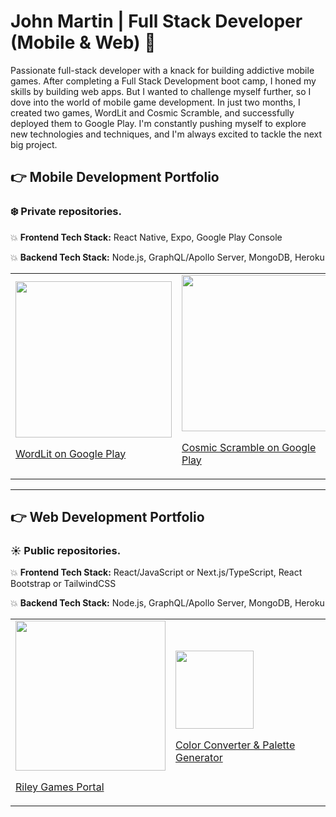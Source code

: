 # John Martin | Full Stack Developer (Mobile & Web) 👋
Passionate full-stack developer with a knack for building addictive mobile games. After completing a Full Stack Development boot camp, I honed my skills by building web apps. But I wanted to challenge myself further, so I dove into the world of mobile game development. In just two months, I created two games, WordLit and Cosmic Scramble, and successfully deployed them to Google Play. I'm constantly pushing myself to explore new technologies and techniques, and I'm always excited to tackle the next big project. 

## :point_right: Mobile Development Portfolio 
### :snowflake: Private repositories.
:boom: **Frontend Tech Stack:** React Native, Expo, Google Play Console

:boom: **Backend Tech Stack:** Node.js, GraphQL/Apollo Server, MongoDB, Heroku

<table>
  <tr>
    <td>
      <a href="https://play.google.com/store/apps/details?id=com.WordLit">
        <img src="https://user-images.githubusercontent.com/96096362/222331053-144f3e81-daa8-442f-b183-6029ad1e6a43.png" width="250vw" />
        <p>WordLit on Google Play</p>
      </a>
    </td>
    <td>
      <a href="https://play.google.com/store/apps/details?id=com.cosmicscramble">
        <img src="https://user-images.githubusercontent.com/96096362/222332366-96955cda-50da-4e8d-ad27-dfd774b2eb5b.png" width="250vw" />
        <p>Cosmic Scramble on Google Play</p>
      </a>
    </td>
  </tr>
</table>

---

## :point_right: Web Development Portfolio
### :sunny: Public repositories.
:boom: **Frontend Tech Stack:** React/JavaScript or Next.js/TypeScript, React Bootstrap or TailwindCSS

:boom: **Backend Tech Stack:** Node.js, GraphQL/Apollo Server, MongoDB, Heroku
<table>
  <tr>
    <td>
      <a href="https://riley-games.vercel.app/home">
        <img src="https://user-images.githubusercontent.com/96096362/222332566-72f3cd47-88c9-4229-9115-e3288da81695.png" width="240vw" />
        <p>Riley Games Portal</p>
      </a>
    </td>
    <td>
      <a href="https://hextorgbapro.com/">
        <img src="https://user-images.githubusercontent.com/96096362/222333079-39c8fa9f-823a-474e-a05b-e5a769169637.png" width="125vw" />
        <p>Color Converter & Palette Generator</p>
      </a>
    </td>
  </tr>
</table>


<!--![screenshot_riley_games](https://user-images.githubusercontent.com/96096362/222329553-2cbb0b89-8e64-43e4-bfe4-c44009e08dd9.png)

**gemsjohn/gemsjohn** is a ✨ _special_ ✨ repository because its `README.md` (this file) appears on your GitHub profile.

Here are some ideas to get you started:

- 🔭 I’m currently working on ...
- 🌱 I’m currently learning ...
- 👯 I’m looking to collaborate on ...
- 🤔 I’m looking for help with ...
- 💬 Ask me about ...
- 📫 How to reach me: ...
- 😄 Pronouns: ...
- ⚡ Fun fact: ...
-->

